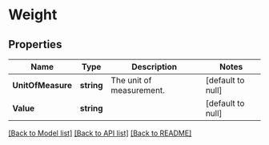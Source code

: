 # Weight

## Properties
Name | Type | Description | Notes
------------ | ------------- | ------------- | -------------
**UnitOfMeasure** | **string** | The unit of measurement. | [default to null]
**Value** | **string** |  | [default to null]

[[Back to Model list]](../README.md#documentation-for-models) [[Back to API list]](../README.md#documentation-for-api-endpoints) [[Back to README]](../README.md)

